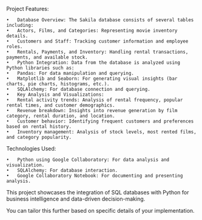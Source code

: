Project Features:

	•	Database Overview: The Sakila database consists of several tables including:
	•	Actors, Films, and Categories: Representing movie inventory details.
	•	Customers and Staff: Tracking customer information and employee roles.
	•	Rentals, Payments, and Inventory: Handling rental transactions, payments, and available stock.
	•	Python Integration: Data from the database is analyzed using Python libraries such as:
	•	Pandas: For data manipulation and querying.
	•	Matplotlib and Seaborn: For generating visual insights (bar charts, pie charts, histograms, etc.).
	•	SQLAlchemy: For database connection and querying.
	•	Key Analysis and Visualizations:
	•	Rental activity trends: Analysis of rental frequency, popular rental times, and customer demographics.
	•	Revenue breakdown: Insights into revenue generation by film category, rental duration, and location.
	•	Customer behavior: Identifying frequent customers and preferences based on rental history.
	•	Inventory management: Analysis of stock levels, most rented films, and category popularity.

Technologies Used:

	•	Python using Google Collaboratory: For data analysis and visualization.
	•	SQLAlchemy: For database interaction.
	•	Google Collaboratory Notebook: For documenting and presenting analysis.

This project showcases the integration of SQL databases with Python for business intelligence and data-driven decision-making.

You can tailor this further based on specific details of your implementation.
